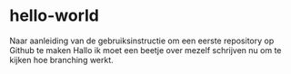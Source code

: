 # hello-world
Naar aanleiding van de gebruiksinstructie om een eerste repository op Github te maken 
Hallo ik moet een beetje over mezelf schrijven nu om te kijken hoe branching werkt. 
